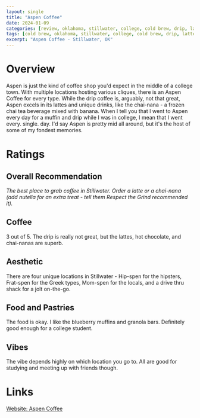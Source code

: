 ```yaml
---
layout: single
title: "Aspen Coffee"
date: 2024-01-09
categories: [review, oklahoma, stillwater, college, cold brew, drip, latte]
tags: [cold brew, oklahoma, stillwater, college, cold brew, drip, latte]]
excerpt: "Aspen Coffee - Stillwater, OK"
---
```


# Overview
Aspen is just the kind of coffee shop you'd expect in the middle of a college town.  With multiple locations hosting various cliques, there is an Aspen Coffee for every type.  While the drip coffee is, arguably, not that great, Aspen excels in its lattes and unique drinks, like the chai-nana - a frozen chai tea beverage mixed with banana.  When I tell you that I went to Aspen every day for a muffin and drip while I was in college, I mean that I went every. single. day.  I'd say Aspen is pretty mid all around, but it's the host of some of my fondest memories.

# Ratings

## Overall Recommendation

*The best place to grab coffee in Stillwater.  Order a latte or a chai-nana (add nutella for an extra treat - tell them Respect the Grind recommended it).*

<h2>Coffee  <div class="Stars" style="--rating: 3;" aria-label="Rating of this category is 4 out of 5.">   </div></h2>

3 out of 5.  The drip is really not great, but the lattes, hot chocolate, and chai-nanas are superb. 


<h2>Aesthetic  <div class="Stars" style="--rating: 3;" aria-label="Rating of this category is 2 out of 5.">   </div></h2>

There are four unique locations in Stillwater - Hip-spen for the hipsters, Frat-spen for the Greek types, Mom-spen for the locals, and a drive thru shack for a jolt on-the-go.

<h2>Food and Pastries  <div class="Stars" style="--rating: 3;" aria-label="Rating of this category is 4 out of 5.">   </div></h2>

The food is okay.  I like the blueberry muffins and granola bars.  Definitely good enough for a college student.  


<h2>Vibes  <div class="Stars" style="--rating: 3;" aria-label="Rating of this category is 3 out of 5.">   </div></h2>

The vibe depends highly on which location you go to.  All are good for studying and meeting up with friends though.

# Links
[Website: Aspen Coffee](https://www.shopaspencoffee.com/)
